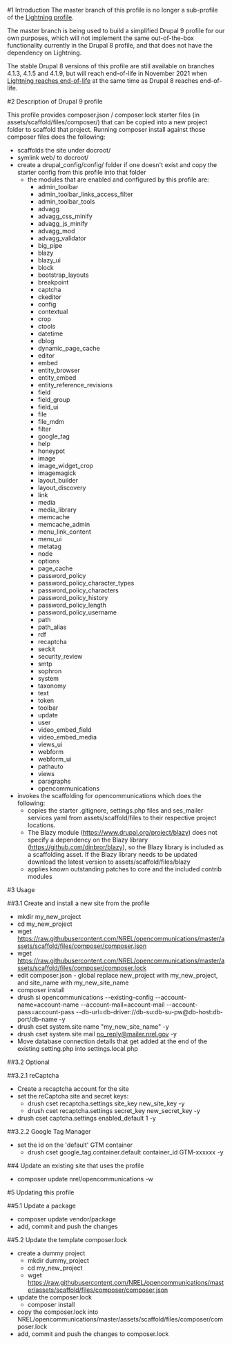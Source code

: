 #1 Introduction
The master branch of this profile is no longer a sub-profile of the <a href="https://github.com/acquia/lightning">Lightning profile</a>.

The master branch is being used to build a simplified Drupal 9 profile for our own purposes, which will not implement the same out-of-the-box functionality currently in the Drupal 8 profile, and that does not have the dependency on Lightning.

The stable Drupal 8 versions of this profile are still available on branches 4.1.3, 4.1.5 and 4.1.9, but will reach end-of-life in November 2021 when <a href="https://www.acquia.com/blog/acquia-lightning-eol-2021-acquia-cms-future">Lightning reaches end-of-life</a> at the same time as Drupal 8 reaches end-of-life.

#2 Description of Drupal 9 profile

This profile provides composer.json / composer.lock starter files (in assets/scaffold/files/composer/) that can be copied
into a new project folder to scaffold that project. Running composer install against those composer files does the following:

- scaffolds the site under docroot/
- symlink web/ to docroot/
- create a drupal_config/config/ folder if one doesn't exist and copy the starter config from this profile into that folder
    - the modules that are enabled and configured by this profile are:
        - admin_toolbar
        - admin_toolbar_links_access_filter
        - admin_toolbar_tools
        - advagg
        - advagg_css_minify
        - advagg_js_minify
        - advagg_mod
        - advagg_validator
        - big_pipe
        - blazy
        - blazy_ui
        - block
        - bootstrap_layouts
        - breakpoint
        - captcha
        - ckeditor
        - config
        - contextual
        - crop
        - ctools
        - datetime
        - dblog
        - dynamic_page_cache
        - editor
        - embed
        - entity_browser
        - entity_embed
        - entity_reference_revisions
        - field
        - field_group
        - field_ui
        - file
        - file_mdm
        - filter
        - google_tag
        - help
        - honeypot
        - image
        - image_widget_crop
        - imagemagick
        - layout_builder
        - layout_discovery
        - link
        - media
        - media_library
        - memcache
        - memcache_admin
        - menu_link_content
        - menu_ui
        - metatag
        - node
        - options
        - page_cache
        - password_policy
        - password_policy_character_types
        - password_policy_characters
        - password_policy_history
        - password_policy_length
        - password_policy_username
        - path
        - path_alias
        - rdf
        - recaptcha
        - seckit
        - security_review
        - smtp
        - sophron
        - system
        - taxonomy
        - text
        - token
        - toolbar
        - update
        - user
        - video_embed_field
        - video_embed_media
        - views_ui
        - webform
        - webform_ui
        - pathauto
        - views
        - paragraphs
        - opencommunications
- invokes the scaffolding for opencommunications which does the following:
    - copies the starter .gitignore, settings.php files and ses_mailer services yaml from assets/scaffold/files to their
      respective project locations.
    - The Blazy module (https://www.drupal.org/project/blazy) does not specify a dependency on the Blazy library
      (https://github.com/dinbror/blazy), so the Blazy library is included as a scaffolding asset. If the Blazy library
      needs to be updated download the latest version to assets/scaffold/files/blazy
    - applies known outstanding patches to core and the included contrib modules

#3 Usage

##3.1 Create and install a new site from the profile

- mkdir my_new_project<br>
- cd my_new_project<br>
- wget https://raw.githubusercontent.com/NREL/opencommunications/master/assets/scaffold/files/composer/composer.json<br>
- wget https://raw.githubusercontent.com/NREL/opencommunications/master/assets/scaffold/files/composer/composer.lock<br>
- edit composer.json - global replace new_project with my_new_project, and site_name with my_new_site_name<br>
- composer install<br>
- drush si opencommunications --existing-config --account-name=account-name --account-mail=account-mail --account-pass=account-pass --db-url=db-driver://db-su:db-su-pw@db-host:db-port/db-name -y
- drush cset system.site name "my_new_site_name" -y<br>
- drush cset system.site mail no_reply@mailer.nrel.gov -y<br>
- Move database connection details that get added at the end of the existing setting.php into settings.local.php

##3.2 Optional

##3.2.1 reCaptcha
- Create a recaptcha account for the site<br>
- set the reCaptcha site and secret keys:<br>
  - drush cset recaptcha.settings site_key new_site_key -y<br>
  - drush cset recaptcha.settings secret_key new_secret_key -y<br>
- drush cset captcha.settings enabled_default 1 -y<br>

##3.2.2 Google Tag Manager
- set the id on the 'default' GTM container
  - drush cset google_tag.container.default container_id GTM-xxxxxx -y<br>

##4 Update an existing site that uses the profile

- composer update nrel/opencommunications -w

#5 Updating this profile

##5.1 Update a package

- composer update vendor/package
- add, commit and push the changes

##5.2 Update the template composer.lock

- create a dummy project
  - mkdir dummy_project<br>
  - cd my_new_project<br>
  - wget https://raw.githubusercontent.com/NREL/opencommunications/master/assets/scaffold/files/composer/composer.json<br>
- update the composer.lock
  - composer install
- copy the composer.lock into NREL/opencommunications/master/assets/scaffold/files/composer/composer.lock
- add, commit and push the changes to composer.lock

